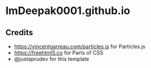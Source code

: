 # ImDeepak0001.github.io
## Credits
* https://vincentgarreau.com/particles.js for Particles.js
* https://freehtml5.co for Parts of CSS
* @justaprudev for this template
